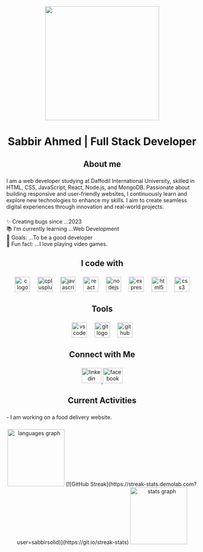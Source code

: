 <div align="center">
  <img height="300" src="https://i.ibb.co.com/0yn6LXz4/github-cover.jpg"  />
</div>

###

<h1 align="center">Sabbir Ahmed | Full Stack Developer</h1>

###

<h2 align="center">About me</h2>

###

<p align="left">I am a web developer studying at Daffodil International University, skilled in HTML, CSS, JavaScript, React, Node.js, and MongoDB. Passionate about building responsive and user-friendly websites, I continuously learn and explore new technologies to enhance my skills. I aim to create seamless digital experiences through innovation and real-world projects.</p>

###

<p align="left">✨ Creating bugs since ...2023<br>📚 I'm currently learning ...Web Development<br>🎯 Goals: ...To be a good developer<br>🎲 Fun fact: ...I love playing video games.</p>

###

<h2 align="center">I code with</h2>

###

<div align="center">
  <img src="https://skillicons.dev/icons?i=c" height="40" alt="c logo"  />
  <img width="12" />
  <img src="https://cdn.simpleicons.org/c++/00599C" height="40" alt="cplusplus logo"  />
  <img width="12" />
  <img src="https://cdn.jsdelivr.net/gh/devicons/devicon/icons/javascript/javascript-original.svg" height="40" alt="javascript logo"  />
  <img width="12" />
  <img src="https://cdn.jsdelivr.net/gh/devicons/devicon/icons/react/react-original.svg" height="40" alt="react logo"  />
  <img width="12" />
  <img src="https://cdn.simpleicons.org/nodedotjs/339933" height="40" alt="nodejs logo"  />
  <img width="12" />
  <img src="https://skillicons.dev/icons?i=express" height="40" alt="express logo"  />
  <img width="12" />
  <img src="https://cdn.simpleicons.org/html5/E34F26" height="40" alt="html5 logo"  />
  <img width="12" />
  <img src="https://cdn.simpleicons.org/css3/1572B6" height="40" alt="css3 logo"  />
</div>

###

<h2 align="center">Tools</h2>

###

<div align="center">
  <img src="https://cdn.jsdelivr.net/gh/devicons/devicon/icons/vscode/vscode-original.svg" height="40" alt="vscode logo"  />
  <img width="12" />
  <img src="https://cdn.jsdelivr.net/gh/devicons/devicon/icons/git/git-original.svg" height="40" alt="git logo"  />
  <img width="12" />
  <img src="https://cdn.jsdelivr.net/gh/devicons/devicon/icons/github/github-original.svg" height="40" alt="github logo"  />
</div>

###

<h2 align="center">Connect with Me</h2>

###

<div align="center">
  <a href="https://www.linkedin.com/in/sabbir-ahmed-77k/" target="_blank">
    <img src="https://raw.githubusercontent.com/maurodesouza/profile-readme-generator/master/src/assets/icons/social/linkedin/default.svg" width="52" height="40" alt="linkedin logo"  />
  </a>
  <a href="https://web.facebook.com/sabbir.solid/" target="_blank">
    <img src="https://raw.githubusercontent.com/maurodesouza/profile-readme-generator/master/src/assets/icons/social/facebook/default.svg" width="52" height="40" alt="facebook logo"  />
  </a>
</div>

###

<h2 align="center">Current Activities</h2>

###

<p align="left">- I am working on a food delivery website.</p>

###

<div align="center">
  <img src="https://github-readme-stats.vercel.app/api/top-langs?username=sabbirsolid&locale=en&hide_title=false&layout=compact&card_width=320&langs_count=5&theme=merko&hide_border=false&order=2" height="150" alt="languages graph"  />
  [![GitHub Streak](https://streak-stats.demolab.com?user=sabbirsolid)](https://git.io/streak-stats)
  <img src="https://github-readme-stats.vercel.app/api?username=sabbirsolid&hide_title=false&hide_rank=false&show_icons=true&include_all_commits=true&count_private=true&disable_animations=false&theme=merko&locale=en&hide_border=false&order=1" height="150" alt="stats graph"  />
</div>

###
